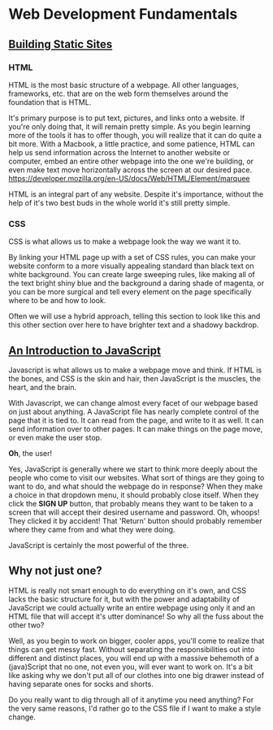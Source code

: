 # Web Development Fundamentals

## [Building Static Sites](./static-sites/)

### HTML

HTML is the most basic structure of a webpage. All other languages, frameworks, etc. that are on the web form themselves around the foundation that is HTML.

It's primary purpose is to put text, pictures, and links onto a website. If you're only doing that, it will remain pretty simple. As you begin learning more of the tools it has to offer though, you will realize that it can do quite a bit more. With a Macbook, a little practice, and some patience, HTML can help us send information across the Internet to another website or computer, embed an entire other webpage into the one we're building, or even make text move horizontally across the screen at our desired pace. https://developer.mozilla.org/en-US/docs/Web/HTML/Element/marquee

HTML is an integral part of any website. Despite it's importance, without the help of it's two best buds in the whole world it's still pretty simple.

### CSS

CSS is what allows us to make a webpage look the way we want it to.

By linking your HTML page up with a set of CSS rules, you can make your website conform to a more visually appealing standard than black text on white background. You can create large sweeping rules, like making all of the text bright shiny blue and the background a daring shade of magenta, or you can be more surgical and tell every element on the page specifically where to be and how to look.

Often we will use a hybrid approach, telling this section to look like this and this other section over here to have brighter text and a shadowy backdrop.

## [An Introduction to JavaScript](./javascript/)

Javascript is what allows us to make a webpage move and think. If HTML is the bones, and CSS is the skin and hair, then JavaScript is the muscles, the heart, and the brain.

With Javascript, we can change almost every facet of our webpage based on just about anything. A JavaScript file has nearly complete control of the page that it is tied to. It can read from the page, and write to it as well. It can send information over to other pages. It can make things on the page move, or even make the user stop.

**Oh**, the user!

Yes, JavaScript is generally where we start to think more deeply about the people who come to visit our websites. What sort of things are they going to want to do, and what should the webpage do in response? When they make a choice in that dropdown menu, it should probably close itself. When they click the **SIGN UP** button, that probably means they want to be taken to a screen that will accept their desired username and password. Oh, whoops! They clicked it by accident! That 'Return' button should probably remember where they came from and what they were doing.

JavaScript is certainly the most powerful of the three.

## Why not just one?

HTML is really not smart enough to do everything on it's own, and CSS lacks the basic structure for it, but with the power and adaptability of JavaScript we could actually write an entire webpage using only it and an HTML file that will accept it's utter dominance! So why all the fuss about the other two?

Well, as you begin to work on bigger, cooler apps, you'll come to realize that things can get messy fast. Without separating the responsibilities out into different and distinct places, you will end up with a massive behemoth of a (java)Script that no one, not even you, will ever want to work on. It's a bit like asking why we don't put all of our clothes into one big drawer instead of having separate ones for socks and shorts.

Do you really want to dig through all of it anytime you need anything? For the very same reasons, I'd rather go to the CSS file if I want to make a style change.
